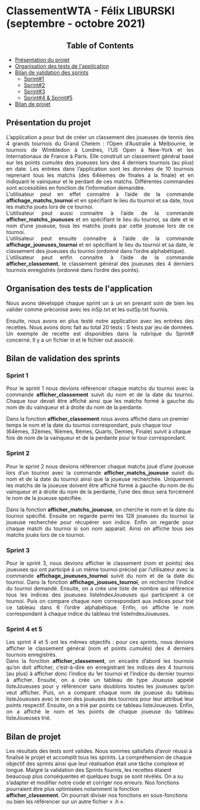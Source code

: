 
# ClassementWTA - Félix LIBURSKI (septembre - octobre 2021)
## <center>Table of Contents </center>

* [Présentation du projet](#chapter1)
* [Organisation des tests de l'application](#chapter2)
* [Bilan de validation des sprints](#chapter3)
    * [Sprint#1](#section3_1)
    * [Sprint#2](#section3_2) 
    * [Sprint#3](#section3_3)
    * [Sprint#4 & Sprint#5](#section3_4)
* [Bilan de projet](#chapter4)

## Présentation du projet <a class="anchor" id="chapter1"></a>
<div align="justify">L’application a pour but de créer un classement des joueuses de tennis des 4 grands tournois du Grand Chelem : l’Open d’Australie à Melbourne, le tournois de Wimbledon à Londres, l’US Open à New-York et les Internationaux de France à Paris. Elle construit un classement général basé sur les points cumulés des joueuses lors des 4 derniers tournois (au plus) en date. Les entrées dans l’application sont les données de 10 tournois reprenant tous les matchs (des 64èemes de finales à la finale) et en indiquant le vainqueur et le perdant de ces matchs. Différentes commandes sont accessibles en fonction de l’information demandée.

<div align="justify">L’utilisateur peut en effet connaitre à l’aide de la commande <strong>affichage_matchs_tournoi</strong> et en spécifiant le lieu du tournoi et sa date, tous les matchs joués lors de ce tournoi.</div>

<div align="justify">L’utilisateur peut aussi connaitre à l’aide de la commande <strong>afficher_matchs_joueuses</strong> et en spécifiant le lieu du tournoi, sa date et le nom d’une joueuse, tous les matchs joués par cette joueuse lors de ce tournoi.</div>

<div align="justify">L’utilisateur peut ensuite connaitre à l’aide de la commande <strong>affichage_joueuses_tournoi</strong> et en spécifiant le lieu du tournoi et sa date, le classement des joueuses du tournoi (ordonné dans l’ordre alphabétique).</div>

<div align="justify">L’utilisateur peut enfin connaitre à l’aide de la commande <strong>afficher_classement</strong>, le classement général des joueuses des 4 derniers tournois enregistrés (ordonné dans l’ordre des points).</div>

## Organisation des tests de l'application <a class="anchor" id="chapter2"></a>
<div align="justify">Nous avons développé chaque sprint un à un en prenant soin de bien les valider comme préconisé avec les inSp.txt et les outSp.txt fournis.</div>

Ensuite, nous avons en plus testé notre application avec les entrées des recettes. Nous avons donc fait au total 20 tests : 5 tests par jeu de données. Un exemple de recette est disponibles dans la rubrique du Sprint# concerné. Il y a un fichier in et le fichier out associé.</div>

## Bilan de validation des sprints <a class="anchor" id="chapter3"></a>
### Sprint 1 <a class="anchor" id="section3_1"></a> 
<div align="justify">Pour le sprint 1 nous devions référencer chaque matchs du tournoi avec la commande <strong>afficher_classement</strong> suivit du nom et de la date du tournoi. Chaque tour devait être affiché ainsi que les matchs formé à gauche du nom de du vainqueur et à droite du nom de la perdante.  </div>

Dans la fonction <strong>afficher_classement</strong> nous avons affiché dans un premier temps le nom et la date du tournoi correspondant, puis chaque tour (64èmes, 32èmes, 16èmes, 8èmes, Quarts, Demies, Finale) suivit à chaque fois de nom de la vainqueur et de la perdante pour le tour correspondant.</div>

### Sprint 2 <a class="anchor" id="section3_2"></a> 
<div align="justify">Pour le sprint 2 nous devions référencer chaque matchs joué d’une joueuse lors d’un tournoi avec la commande <strong>afficher_matchs_joueuse</strong> suivit du nom et de la date du tournoi ainsi que la joueuse recherchée. Uniquement les matchs de la joueuse doivent être affiché formé à gauche du nom de du vainqueur et à droite du nom de la perdante, l’une des deux sera forcément le nom de la joueuse spécifiée.  

Dans la fonction <strong>afficher_matchs_joueuse</strong>, on cherche le nom et la date du tournoi spécifié. Ensuite on regarde parmi les 128 joueuses du tournoi la joueuse recherchée pour récupérer son indice. Enfin on regarde pour chaque match du tournoi si son nom apparait. Ainsi on affiche tous ses matchs joués lors de ce tournoi.</div>

### Sprint 3 <a class="anchor" id="section3_3"></a> 
<div align="justify">Pour le sprint 3, nous devions afficher le classement (nom et points) des joueuses qui ont participé à un même tournoi précisé par l’utilisateur avec la commande <strong>affichage_joueuses_tournoi</strong> suivit du nom et de la date du tournoi.
Dans la fonction <strong>affichage_jousues_tournoi</strong>, on recherche l’indice du tournoi demandé. Ensuite, on a crée une liste de nombre qui référence tous les indices des joueuses listeIndexJoueuses qui participent à ce tournoi. Puis on compare chaque nom correspondant aux indices pour trié ce tableau dans 6 l’ordre alphabétique. Enfin, on affiche le nom correspondant à chaque indice du tableau trié listeIndexJoueuses. </div>

### Sprint 4 et 5 <a class="anchor" id="section3_4"></a>
<div align="justify">Les sprint 4 et 5 ont les mêmes objectifs : pour ces sprints, nous devions afficher le classement général (nom et points cumulés) des 4 derniers tournois enregistrés.  </div>

<div align="justify">Dans la fonction <strong>afficher_classement</strong>, on encadre d’abord les tournois qu’on doit afficher, c’est-à-dire en enregistrant les indices des 4 tournois (au plus) à afficher donc l’indice du 1er tournoi et l’indice du dernier tournoi à afficher. Ensuite, on a crée un tableau de type Joueuse appelé listeJoueuses pour y référencer sans doublons toutes les joueuses qu’on veut afficher. Puis, on a comparé chaque nom de joueuse du tableau listeJoueuses avec le nom des joueuses des tournois pour leur attribué leur points respectif. Ensuite, on a trié par points ce tableau listeJoueuses. Enfin, on a affiché le nom et les points de chaque joueuse du tableau listeJoueuses trié.</div>

## Bilan de projet <a class="anchor" id="chapter4"></a>
Les résultats des tests sont valides. Nous sommes satisfaits d’avoir réussi à finalisé le projet et accomplit tous les sprints.
La compréhension de chaque objectif des sprints ainsi que leur réalisation était une tâche complexe et longue. Malgré la validation des Sprints fournis, les recettes étaient beaucoup plus conséquentes et quelques bugs se sont révélés. On a su s’adapter et modifier notre code et corriger nos erreurs.
Nos fonctions pourraient être plus optimisées notamment la fonction <strong>afficher_classement</strong>. On pourrait diviser nos fonctions en sous-fonctions ou bien les référencer sur un autre fichier « .h ».
